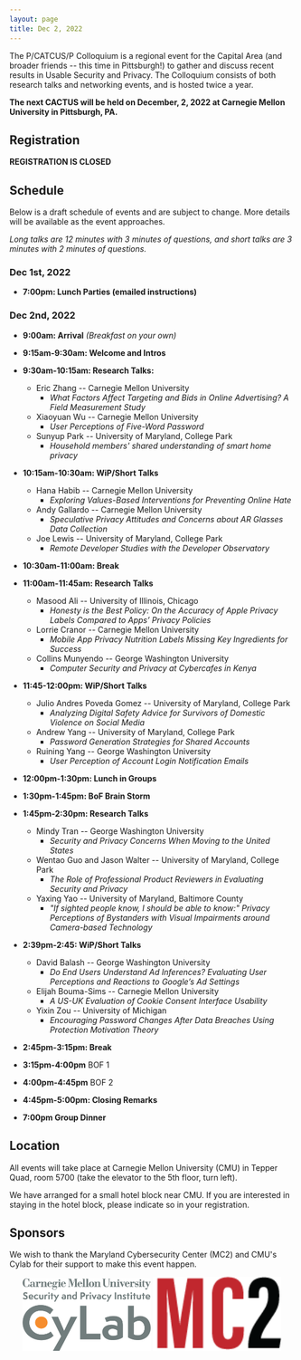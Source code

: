 ```yaml
---
layout: page
title: Dec 2, 2022
---
```


The P/CATCUS/P Colloquium is a regional event for the Capital Area (and broader friends -- this time in Pittsburgh!) to gather and discuss recent results in Usable Security and Privacy. The Colloquium consists of both research talks and networking events, and is hosted twice a year.

**The next CACTUS will be held on December, 2, 2022 at Carnegie Mellon University in Pittsburgh, PA.**

## Registration

**REGISTRATION IS CLOSED**


## Schedule

Below is a draft schedule of events and are subject to change. More details will be available as the event approaches.

*Long talks are 12 minutes with 3 minutes of questions, and short talks are 3 minutes with 2 minutes of questions.*

### Dec 1st, 2022

* **7:00pm: Lunch Parties (emailed instructions)**

### Dec 2nd, 2022

* **9:00am: Arrival** *(Breakfast on your own)*

* **9:15am-9:30am: Welcome and Intros**

* **9:30am-10:15am: Research Talks:**
  * Eric Zhang -- Carnegie Mellon University
    * *What Factors Affect Targeting and Bids in Online Advertising? A Field Measurement Study*
  * Xiaoyuan Wu -- Carnegie Mellon University
    * *User Perceptions of Five-Word Password*
  * Sunyup Park -- University of Maryland, College Park
    * *Household members' shared understanding of smart home privacy*  

* **10:15am-10:30am: WiP/Short Talks**
  * Hana Habib -- Carnegie Mellon University
    * *Exploring Values-Based Interventions for Preventing Online Hate*
  * Andy Gallardo -- Carnegie Mellon University
    * *Speculative Privacy Attitudes and Concerns about AR Glasses Data Collection*
  * Joe Lewis -- University of Maryland, College Park
    * *Remote Developer Studies with the Developer Observatory*

* **10:30am-11:00am: Break**

* **11:00am-11:45am: Research Talks**
  * Masood Ali -- University of Illinois, Chicago
    * *Honesty is the Best Policy: On the Accuracy of Apple Privacy Labels Compared to Apps’ Privacy Policies*
  * Lorrie Cranor -- Carnegie Mellon University
    * *Mobile App Privacy Nutrition Labels Missing Key Ingredients for Success*
  * Collins Munyendo -- George Washington University
    * *Computer Security and Privacy at Cybercafes in Kenya*

* **11:45-12:00pm: WiP/Short Talks**
  * Julio Andres Poveda Gomez -- University of Maryland, College Park
    * *Analyzing Digital Safety Advice for Survivors of Domestic Violence on Social Media*
  * Andrew Yang -- University of Maryland, College Park
    * *Password Generation Strategies for Shared Accounts*
  * Ruining Yang -- George Washington University
    * *User Perception of Account Login Notification Emails*

* **12:00pm-1:30pm: Lunch in Groups**

* **1:30pm-1:45pm: BoF Brain Storm**

* **1:45pm-2:30pm: Research Talks**
  * Mindy Tran -- George Washington University
    * *Security and Privacy Concerns When Moving to the United States*
  * Wentao Guo and Jason Walter -- University of Maryland, College Park
    * *The Role of Professional Product Reviewers in Evaluating Security and Privacy*
  * Yaxing Yao -- University of Maryland, Baltimore County
    * *"If sighted people know, I should be able to know:" Privacy Perceptions of Bystanders with Visual Impairments around Camera-based Technology*

* **2:39pm-2:45: WiP/Short Talks**
  * David Balash -- George Washington University
    * *Do End Users Understand Ad Inferences? Evaluating User Perceptions and Reactions to Google’s Ad Settings*
  * Elijah Bouma-Sims -- Carnegie Mellon University
    * *A US-UK Evaluation of Cookie Consent Interface Usability*
  * Yixin Zou -- University of Michigan
    * *Encouraging Password Changes After Data Breaches Using Protection Motivation Theory*

* **2:45pm-3:15pm: Break**

* **3:15pm-4:00pm** BOF 1

* **4:00pm-4:45pm** BOF 2

* **4:45pm-5:00pm: Closing Remarks**

* **7:00pm Group Dinner**



## Location

All events will take place at Carnegie Mellon University (CMU) in  Tepper Quad, room 5700 (take the elevator to the 5th floor, turn left).

We have arranged for a small hotel block near CMU. If you are interested in staying in the hotel block, please indicate so in your registration.


## Sponsors

We wish to thank the Maryland Cybersecurity Center (MC2) and CMU's Cylab for their support to make this event happen.

<center>
<img class="sonsor-img" src="images/cylab.png" width="45%">
<img class="sonsor-img" src="images/mc2.png" width="45%">
</center>
